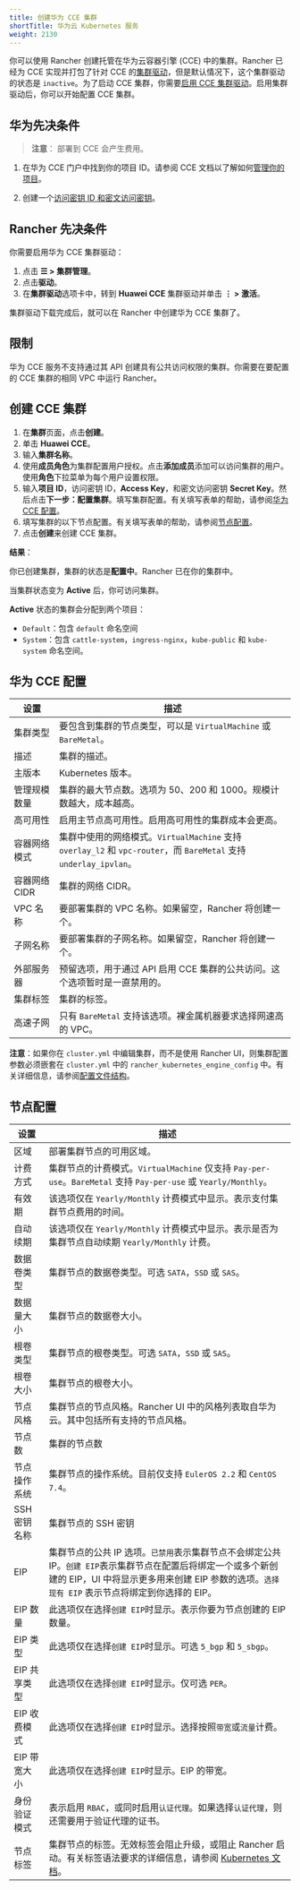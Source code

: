 ```yaml
---
title: 创建华为 CCE 集群
shortTitle: 华为云 Kubernetes 服务
weight: 2130
---
```


你可以使用 Rancher 创建托管在华为云容器引擎 (CCE) 中的集群。Rancher 已经为 CCE 实现并打包了针对 CCE 的[集群驱动]({{<baseurl>}}/rancher/v2.6/en/admin-settings/drivers/cluster-drivers/)，但是默认情况下，这个集群驱动的状态是 `inactive`。为了启动 CCE 集群，你需要[启用 CCE 集群驱动]({{<baseurl>}}/rancher/v2.6/en/admin-settings/drivers/cluster-drivers/#activating-deactivating-cluster-drivers)。启用集群驱动后，你可以开始配置 CCE 集群。

## 华为先决条件

> **注意**：
> 部署到 CCE 会产生费用。

1. 在华为 CCE 门户中找到你的项目 ID。请参阅 CCE 文档以了解如何[管理你的项目](https://support.huaweicloud.com/en-us/usermanual-iam/en-us_topic_0066738518.html)。

2. 创建一个[访问密钥 ID 和密文访问密钥](https://support.huaweicloud.com/en-us/usermanual-iam/en-us_topic_0079477318.html)。

## Rancher 先决条件

你需要启用华为 CCE 集群驱动：

1. 点击 **☰ > 集群管理**。
1. 点击**驱动**。
1. 在**集群驱动**选项卡中，转到 **Huawei CCE** 集群驱动并单击 **⋮ > 激活**。

集群驱动下载完成后，就可以在 Rancher 中创建华为 CCE 集群了。

## 限制

华为 CCE 服务不支持通过其 API 创建具有公共访问权限的集群。你需要在要配置的 CCE 集群的相同 VPC 中运行 Rancher。

## 创建 CCE 集群

1. 在**集群**页面，点击**创建**。
1. 单击 **Huawei CCE**。
1. 输入**集群名称**。
1. 使用**成员角色**为集群配置用户授权。点击**添加成员**添加可以访问集群的用户。使用**角色**下拉菜单为每个用户设置权限。
1. 输入**项目 ID**，访问密钥 ID，**Access Key**，和密文访问密钥 **Secret Key**。然后点击**下一步：配置集群**。填写集群配置。有关填写表单的帮助，请参阅[华为 CCE 配置](#huawei-cce-configuration)。
1. 填写集群的以下节点配置。有关填写表单的帮助，请参阅[节点配置](#node-configuration)。
1. 点击**创建**来创建 CCE 集群。

**结果**：

你已创建集群，集群的状态是**配置中**。Rancher 已在你的集群中。

当集群状态变为 **Active** 后，你可访问集群。

**Active** 状态的集群会分配到两个项目：

- `Default`：包含 `default` 命名空间
- `System`：包含 `cattle-system`，`ingress-nginx`，`kube-public` 和 `kube-system` 命名空间。

## 华为 CCE 配置

| 设置          | 描述                                                                                                              |
| ------------- | ----------------------------------------------------------------------------------------------------------------- |
| 集群类型      | 要包含到集群的节点类型，可以是 `VirtualMachine` 或 `BareMetal`。                                                  |
| 描述          | 集群的描述。                                                                                                      |
| 主版本        | Kubernetes 版本。                                                                                                 |
| 管理规模数量  | 集群的最大节点数。选项为 50、200 和 1000。规模计数越大，成本越高。                                                |
| 高可用性      | 启用主节点高可用性。启用高可用性的集群成本会更高。                                                                |
| 容器网络模式  | 集群中使用的网络模式。`VirtualMachine` 支持 `overlay_l2` 和 `vpc-router`，而 `BareMetal` 支持 `underlay_ipvlan`。 |
| 容器网络 CIDR | 集群的网络 CIDR。                                                                                                 |
| VPC 名称      | 要部署集群的 VPC 名称。如果留空，Rancher 将创建一个。                                                             |
| 子网名称      | 要部署集群的子网名称。如果留空，Rancher 将创建一个。                                                              |
| 外部服务器    | 预留选项，用于通过 API 启用 CCE 集群的公共访问。这个选项暂时是一直禁用的。                                        |
| 集群标签      | 集群的标签。                                                                                                      |
| 高速子网      | 只有 `BareMetal` 支持该选项。裸金属机器要求选择网速高的 VPC。                                                     |

**注意**：如果你在 `cluster.yml` 中编辑集群，而不是使用 Rancher UI，则集群配置参数必须嵌套在 `cluster.yml` 中的 `rancher_kubernetes_engine_config` 中。有关详细信息，请参阅[配置文件结构]({{<baseurl>}}/rancher/v2.6/en/cluster-provisioning/rke-clusters/options/#config-file-structure-in-rancher-v2-3-0)。

## 节点配置

| 设置         | 描述                                                                                                                                                                                                                |
| ------------ | ------------------------------------------------------------------------------------------------------------------------------------------------------------------------------------------------------------------- |
| 区域         | 部署集群节点的可用区域。                                                                                                                                                                                            |
| 计费方式     | 集群节点的计费模式。`VirtualMachine` 仅支持 `Pay-per-use`。`BareMetal` 支持 `Pay-per-use` 或 `Yearly/Monthly`。                                                                                                     |
| 有效期       | 该选项仅在 `Yearly/Monthly` 计费模式中显示。表示支付集群节点费用的时间。                                                                                                                                            |
| 自动续期     | 该选项仅在 `Yearly/Monthly` 计费模式中显示。表示是否为集群节点自动续期 `Yearly/Monthly` 计费。                                                                                                                      |
| 数据卷类型   | 集群节点的数据卷类型。可选 `SATA`，`SSD` 或 `SAS`。                                                                                                                                                                 |
| 数据量大小   | 集群节点的数据卷大小。                                                                                                                                                                                              |
| 根卷类型     | 集群节点的根卷类型。可选 `SATA`，`SSD` 或 `SAS`。                                                                                                                                                                   |
| 根卷大小     | 集群节点的根卷大小。                                                                                                                                                                                                |
| 节点风格     | 集群节点的节点风格。Rancher UI 中的风格列表取自华为云。其中包括所有支持的节点风格。                                                                                                                                 |
| 节点数       | 集群的节点数                                                                                                                                                                                                        |
| 节点操作系统 | 集群节点的操作系统。目前仅支持 `EulerOS 2.2` 和 `CentOS 7.4`。                                                                                                                                                      |
| SSH 密钥名称 | 集群节点的 SSH 密钥                                                                                                                                                                                                 |
| EIP          | 集群节点的公共 IP 选项。`已禁用`表示集群节点不会绑定公共 IP。`创建 EIP`表示集群节点在配置后将绑定一个或多个新创建的 EIP，UI 中将显示更多用来创建 EIP 参数的选项。`选择现有 EIP` 表示节点将绑定到你选择的 EIP。      |
| EIP 数量     | 此选项仅在选择`创建 EIP`时显示。表示你要为节点创建的 EIP 数量。                                                                                                                                                     |
| EIP 类型     | 此选项仅在选择`创建 EIP`时显示。可选 `5_bgp` 和 `5_sbgp`。                                                                                                                                                          |
| EIP 共享类型 | 此选项仅在选择`创建 EIP`时显示。仅可选 `PER`。                                                                                                                                                                      |
| EIP 收费模式 | 此选项仅在选择`创建 EIP`时显示。选择按照`带宽`或`流量`计费。                                                                                                                                                        |
| EIP 带宽大小 | 此选项仅在选择`创建 EIP`时显示。EIP 的带宽。                                                                                                                                                                        |
| 身份验证模式 | 表示启用 `RBAC`，或同时启用`认证代理`。如果选择`认证代理`，则还需要用于验证代理的证书。                                                                                                                             |
| 节点标签     | 集群节点的标签。无效标签会阻止升级，或阻止 Rancher 启动。有关标签语法要求的详细信息，请参阅 [Kubernetes 文档](https://kubernetes.io/docs/concepts/overview/working-with-objects/labels/#syntax-and-character-set)。 |
